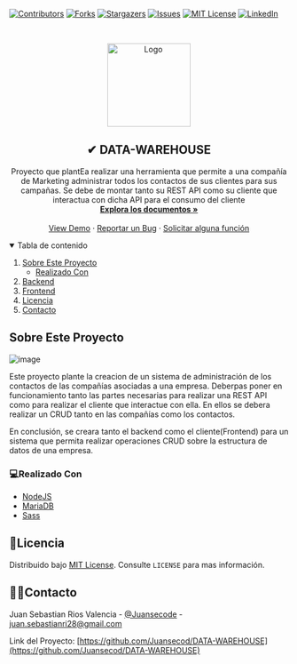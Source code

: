 [![Contributors][contributors-shield]][contributors-url]
[![Forks][forks-shield]][forks-url]
[![Stargazers][stars-shield]][stars-url]
[![Issues][issues-shield]][issues-url]
[![MIT License][license-shield]][license-url]
[![LinkedIn][linkedin-shield]][linkedin-url]


<!-- PROJECT LOGO -->
<br />
<p align="center">
  <a href="https://github.com/Juansecod/DATA-WAREHOUSE">
    <img src="https://blog.acamica.com/content/images/2020/12/Logo_Redes--Custom-.png" alt="Logo" width="150" height="150">
  </a>

  <h2 align="center">✔ DATA-WAREHOUSE</h2>

  <p align="center">
   Proyecto que plantEa realizar una herramienta que permite a una compañía de Marketing administrar todos los contactos de sus clientes para sus campañas. Se debe de montar tanto su REST API como su cliente que interactua con dicha API para el consumo del cliente
    <br />
    <a href="https://github.com/Juansecod/DATA-WAREHOUSE"><strong>Explora los documentos »</strong></a>
    <br />
    <br />
    <a href="https://github.com/Juansecod/DATA-WAREHOUSE">View Demo</a>
    ·
    <a href="https://github.com/Juansecod/DATA-WAREHOUSE/issues">Reportar un Bug</a>
    ·
    <a href="https://github.com/Juansecod/DATA-WAREHOUSE/issues">Solicitar alguna función</a>
  </p>
</p>


<!-- TABLA DE CONTENIDO -->
<details open="open">
  <summary>Tabla de contenido</summary>
  <ol>
    <li>
      <a href="#sobre-este-proyecto">Sobre Este Proyecto</a>
      <ul>
        <li><a href="#realizado-con">Realizado Con</a></li>
      </ul>
    </li>
    <li>
      <a href="https://github.com/Juansecod/DATA-WAREHOUSE/tree/main/Backend">Backend</a>
    </li>
    <li><a href="https://github.com/Juansecod/DATA-WAREHOUSE/tree/main/Client">Frontend</a>
    </li>
    <li><a href="#licencia">Licencia</a></li>
    <li><a href="#contacto">Contacto</a></li>
  </ol>
</details>



<!-- sobre este proyecto -->
## Sobre Este Proyecto

![image]()

Este proyecto plante la creacion de un sistema de administración de los contactos de las compañías asociadas a una empresa. Deberpas poner en funcionamiento tanto las partes necesarias para realizar una REST API como para realizar el cliente que interactue con ella. En ellos se debera realizar un CRUD tanto en las compañías como los contactos.

En conclusión, se creara tanto el backend como el cliente(Frontend) para un sistema que permita realizar operaciones CRUD sobre la estructura de datos de una empresa.

### 💻Realizado Con

<!-- * [Swagger](editor.swagger.io) -->
* [NodeJS](https://nodejs.org/es/)
* [MariaDB](https://www.mariadbtutorial.com/getting-started/install-mariadb/)
* [Sass](https://sass-lang.com/)

<!-- LICENCIA -->
## 🧾Licencia

Distribuido bajo [MIT License](https://choosealicense.com/licenses/mit/). Consulte `LICENSE` para mas información.

<!-- Contacto -->
## 👨‍💻Contacto

Juan Sebastian Rios Valencia - [@Juansecode](https://www.linkedin.com/in/juansecode) - juan.sebastianri28@gmail.com

Link del Proyecto: [https://github.com/Juansecod/DATA-WAREHOUSE](https://github.com/Juansecod/DATA-WAREHOUSE)







<!-- MARKDOWN LINKS & IMAGES -->
<!-- https://www.markdownguide.org/basic-syntax/#reference-style-links -->
[contributors-shield]: https://img.shields.io/github/contributors/Juansecod/DATA-WAREHOUSE.svg?style=for-the-badge
[contributors-url]: https://github.com/Juansecod/DATA-WAREHOUSE/graphs/contributors
[forks-shield]: https://img.shields.io/github/forks/Juansecod/DATA-WAREHOUSE.svg?style=for-the-badge
[forks-url]: https://github.com/Juansecod/DATA-WAREHOUSE/network/members
[stars-shield]: https://img.shields.io/github/stars/Juansecod/DATA-WAREHOUSE.svg?style=for-the-badge
[stars-url]: https://github.com/Juansecod/DATA-WAREHOUSE/stargazers
[issues-shield]: https://img.shields.io/github/issues/Juansecod/DATA-WAREHOUSE.svg?style=for-the-badge
[issues-url]: https://github.com/Juansecod/DATA-WAREHOUSE/issues
[license-shield]: https://img.shields.io/github/license/Juansecod/DATA-WAREHOUSE.svg?style=for-the-badge
[license-url]: https://github.com/Juansecod/DATA-WAREHOUSE/blob/main/LICENSE
[linkedin-shield]: https://img.shields.io/badge/-LinkedIn-black.svg?style=for-the-badge&logo=linkedin&colorB=555
[linkedin-url]: https://linkedin.com/in/Juansecode
